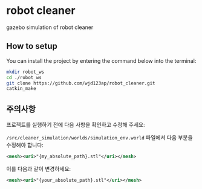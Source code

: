 # robot cleaner

 gazebo simulation of robot cleaner 

## How to setup

You can install the project by entering the command below into the terminal:
```bash
mkdir robot_ws
cd ./robot_ws
git clone https://github.com/wjd123ap/robot_cleaner.git
catkin_make
```
## 주의사항

프로젝트를 실행하기 전에 다음 사항을 확인하고 수정해 주세요:

`/src/cleaner_simulation/worlds/simulation_env.world` 파일에서 다음 부분을 수정해야 합니다:

```xml
<mesh><uri>"{my_absolute_path}.stl"</uri></mesh>
```
이를 다음과 같이 변경하세요:
```xml
<mesh><uri>"{your_absolute_path}.stl"</uri></mesh>
```

